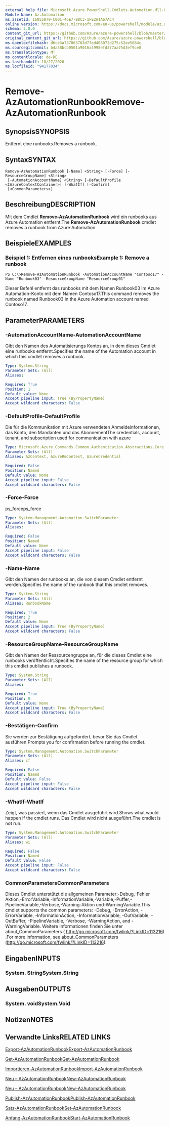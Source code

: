 ```yaml
---
external help file: Microsoft.Azure.PowerShell.Cmdlets.Automation.dll-Help.xml
Module Name: Az.Automation
ms.assetid: 16055879-C001-46E7-B8C3-1FE2A1A67AC4
online version: https://docs.microsoft.com/en-us/powershell/module/az.automation/remove-azautomationrunbook
schema: 2.0.0
content_git_url: https://github.com/Azure/azure-powershell/blob/master/src/Automation/Automation/help/Remove-AzAutomationRunbook.md
original_content_git_url: https://github.com/Azure/azure-powershell/blob/master/src/Automation/Automation/help/Remove-AzAutomationRunbook.md
ms.openlocfilehash: d6ce3a737063763d77ed408072d275c52ee5884c
ms.sourcegitcommit: b4a38bcb0501a9016a4998efd377aa75d3ef9ce8
ms.translationtype: MT
ms.contentlocale: de-DE
ms.lasthandoff: 10/27/2020
ms.locfileid: "94177034"
---
```

# <span data-ttu-id="809ab-101">Remove-AzAutomationRunbook</span><span class="sxs-lookup"><span data-stu-id="809ab-101">Remove-AzAutomationRunbook</span></span>

## <span data-ttu-id="809ab-102">Synopsis</span><span class="sxs-lookup"><span data-stu-id="809ab-102">SYNOPSIS</span></span>
<span data-ttu-id="809ab-103">Entfernt eine runbooks.</span><span class="sxs-lookup"><span data-stu-id="809ab-103">Removes a runbook.</span></span>

## <span data-ttu-id="809ab-104">Syntax</span><span class="sxs-lookup"><span data-stu-id="809ab-104">SYNTAX</span></span>

```
Remove-AzAutomationRunbook [-Name] <String> [-Force] [-ResourceGroupName] <String>
 [-AutomationAccountName] <String> [-DefaultProfile <IAzureContextContainer>] [-WhatIf] [-Confirm]
 [<CommonParameters>]
```

## <span data-ttu-id="809ab-105">Beschreibung</span><span class="sxs-lookup"><span data-stu-id="809ab-105">DESCRIPTION</span></span>
<span data-ttu-id="809ab-106">Mit dem Cmdlet **Remove-AzAutomationRunbook** wird ein runbooks aus Azure Automation entfernt.</span><span class="sxs-lookup"><span data-stu-id="809ab-106">The **Remove-AzAutomationRunbook** cmdlet removes a runbook from Azure Automation.</span></span>

## <span data-ttu-id="809ab-107">Beispiele</span><span class="sxs-lookup"><span data-stu-id="809ab-107">EXAMPLES</span></span>

### <span data-ttu-id="809ab-108">Beispiel 1: Entfernen eines runbooks</span><span class="sxs-lookup"><span data-stu-id="809ab-108">Example 1: Remove a runbook</span></span>
```
PS C:\>Remove-AzAutomationRunbook -AutomationAccountName "Contoso17" -Name "Runbook03" -ResourceGroupName "ResourceGroup01"
```

<span data-ttu-id="809ab-109">Dieser Befehl entfernt das runbooks mit dem Namen Runbook03 im Azure Automation-Konto mit dem Namen Contoso17.</span><span class="sxs-lookup"><span data-stu-id="809ab-109">This command removes the runbook named Runbook03 in the Azure Automation account named Contoso17.</span></span>

## <span data-ttu-id="809ab-110">Parameter</span><span class="sxs-lookup"><span data-stu-id="809ab-110">PARAMETERS</span></span>

### <span data-ttu-id="809ab-111">-AutomationAccountName</span><span class="sxs-lookup"><span data-stu-id="809ab-111">-AutomationAccountName</span></span>
<span data-ttu-id="809ab-112">Gibt den Namen des Automatisierungs Kontos an, in dem dieses Cmdlet eine runbooks entfernt.</span><span class="sxs-lookup"><span data-stu-id="809ab-112">Specifies the name of the Automation account in which this cmdlet removes a runbook.</span></span>

```yaml
Type: System.String
Parameter Sets: (All)
Aliases:

Required: True
Position: 1
Default value: None
Accept pipeline input: True (ByPropertyName)
Accept wildcard characters: False
```

### <span data-ttu-id="809ab-113">-DefaultProfile</span><span class="sxs-lookup"><span data-stu-id="809ab-113">-DefaultProfile</span></span>
<span data-ttu-id="809ab-114">Die für die Kommunikation mit Azure verwendeten Anmeldeinformationen, das Konto, den Mandanten und das Abonnement</span><span class="sxs-lookup"><span data-stu-id="809ab-114">The credentials, account, tenant, and subscription used for communication with azure</span></span>

```yaml
Type: Microsoft.Azure.Commands.Common.Authentication.Abstractions.Core.IAzureContextContainer
Parameter Sets: (All)
Aliases: AzContext, AzureRmContext, AzureCredential

Required: False
Position: Named
Default value: None
Accept pipeline input: False
Accept wildcard characters: False
```

### <span data-ttu-id="809ab-115">-Force</span><span class="sxs-lookup"><span data-stu-id="809ab-115">-Force</span></span>
<span data-ttu-id="809ab-116">ps_force</span><span class="sxs-lookup"><span data-stu-id="809ab-116">ps_force</span></span>

```yaml
Type: System.Management.Automation.SwitchParameter
Parameter Sets: (All)
Aliases:

Required: False
Position: Named
Default value: None
Accept pipeline input: False
Accept wildcard characters: False
```

### <span data-ttu-id="809ab-117">-Name</span><span class="sxs-lookup"><span data-stu-id="809ab-117">-Name</span></span>
<span data-ttu-id="809ab-118">Gibt den Namen der runbooks an, die von diesem Cmdlet entfernt werden.</span><span class="sxs-lookup"><span data-stu-id="809ab-118">Specifies the name of the runbook that this cmdlet removes.</span></span>

```yaml
Type: System.String
Parameter Sets: (All)
Aliases: RunbookName

Required: True
Position: 2
Default value: None
Accept pipeline input: True (ByPropertyName)
Accept wildcard characters: False
```

### <span data-ttu-id="809ab-119">-ResourceGroupName</span><span class="sxs-lookup"><span data-stu-id="809ab-119">-ResourceGroupName</span></span>
<span data-ttu-id="809ab-120">Gibt den Namen der Ressourcengruppe an, für die dieses Cmdlet eine runbooks veröffentlicht.</span><span class="sxs-lookup"><span data-stu-id="809ab-120">Specifies the name of the resource group for which this cmdlet publishes a runbook.</span></span>

```yaml
Type: System.String
Parameter Sets: (All)
Aliases:

Required: True
Position: 0
Default value: None
Accept pipeline input: True (ByPropertyName)
Accept wildcard characters: False
```

### <span data-ttu-id="809ab-121">-Bestätigen</span><span class="sxs-lookup"><span data-stu-id="809ab-121">-Confirm</span></span>
<span data-ttu-id="809ab-122">Sie werden zur Bestätigung aufgefordert, bevor Sie das Cmdlet ausführen.</span><span class="sxs-lookup"><span data-stu-id="809ab-122">Prompts you for confirmation before running the cmdlet.</span></span>

```yaml
Type: System.Management.Automation.SwitchParameter
Parameter Sets: (All)
Aliases: cf

Required: False
Position: Named
Default value: False
Accept pipeline input: False
Accept wildcard characters: False
```

### <span data-ttu-id="809ab-123">-WhatIf</span><span class="sxs-lookup"><span data-stu-id="809ab-123">-WhatIf</span></span>
<span data-ttu-id="809ab-124">Zeigt, was passiert, wenn das Cmdlet ausgeführt wird.</span><span class="sxs-lookup"><span data-stu-id="809ab-124">Shows what would happen if the cmdlet runs.</span></span>
<span data-ttu-id="809ab-125">Das Cmdlet wird nicht ausgeführt.</span><span class="sxs-lookup"><span data-stu-id="809ab-125">The cmdlet is not run.</span></span>

```yaml
Type: System.Management.Automation.SwitchParameter
Parameter Sets: (All)
Aliases: wi

Required: False
Position: Named
Default value: False
Accept pipeline input: False
Accept wildcard characters: False
```

### <span data-ttu-id="809ab-126">CommonParameters</span><span class="sxs-lookup"><span data-stu-id="809ab-126">CommonParameters</span></span>
<span data-ttu-id="809ab-127">Dieses Cmdlet unterstützt die allgemeinen Parameter:-Debug,-Fehler Aktion,-ErrorVariable,-InformationVariable,-Variable,-Puffer,-PipelineVariable,-Verbose,-Warning-Aktion und-WarningVariable.</span><span class="sxs-lookup"><span data-stu-id="809ab-127">This cmdlet supports the common parameters: -Debug, -ErrorAction, -ErrorVariable, -InformationAction, -InformationVariable, -OutVariable, -OutBuffer, -PipelineVariable, -Verbose, -WarningAction, and -WarningVariable.</span></span> <span data-ttu-id="809ab-128">Weitere Informationen finden Sie unter about_CommonParameters ( http://go.microsoft.com/fwlink/?LinkID=113216) .</span><span class="sxs-lookup"><span data-stu-id="809ab-128">For more information, see about_CommonParameters (http://go.microsoft.com/fwlink/?LinkID=113216).</span></span>

## <span data-ttu-id="809ab-129">Eingaben</span><span class="sxs-lookup"><span data-stu-id="809ab-129">INPUTS</span></span>

### <span data-ttu-id="809ab-130">System. String</span><span class="sxs-lookup"><span data-stu-id="809ab-130">System.String</span></span>

## <span data-ttu-id="809ab-131">Ausgaben</span><span class="sxs-lookup"><span data-stu-id="809ab-131">OUTPUTS</span></span>

### <span data-ttu-id="809ab-132">System. void</span><span class="sxs-lookup"><span data-stu-id="809ab-132">System.Void</span></span>

## <span data-ttu-id="809ab-133">Notizen</span><span class="sxs-lookup"><span data-stu-id="809ab-133">NOTES</span></span>

## <span data-ttu-id="809ab-134">Verwandte Links</span><span class="sxs-lookup"><span data-stu-id="809ab-134">RELATED LINKS</span></span>

[<span data-ttu-id="809ab-135">Export-AzAutomationRunbook</span><span class="sxs-lookup"><span data-stu-id="809ab-135">Export-AzAutomationRunbook</span></span>](./Export-AzAutomationRunbook.md)

[<span data-ttu-id="809ab-136">Get-AzAutomationRunbook</span><span class="sxs-lookup"><span data-stu-id="809ab-136">Get-AzAutomationRunbook</span></span>](./Get-AzAutomationRunbook.md)

[<span data-ttu-id="809ab-137">Importieren-AzAutomationRunbook</span><span class="sxs-lookup"><span data-stu-id="809ab-137">Import-AzAutomationRunbook</span></span>](./Import-AzAutomationRunbook.md)

[<span data-ttu-id="809ab-138">Neu – AzAutomationRunbook</span><span class="sxs-lookup"><span data-stu-id="809ab-138">New-AzAutomationRunbook</span></span>](./New-AzAutomationRunbook.md)

[<span data-ttu-id="809ab-139">Neu – AzAutomationRunbook</span><span class="sxs-lookup"><span data-stu-id="809ab-139">New-AzAutomationRunbook</span></span>](./New-AzAutomationRunbook.md)

[<span data-ttu-id="809ab-140">Publish-AzAutomationRunbook</span><span class="sxs-lookup"><span data-stu-id="809ab-140">Publish-AzAutomationRunbook</span></span>](./Publish-AzAutomationRunbook.md)

[<span data-ttu-id="809ab-141">Satz-AzAutomationRunbook</span><span class="sxs-lookup"><span data-stu-id="809ab-141">Set-AzAutomationRunbook</span></span>](./Set-AzAutomationRunbook.md)

[<span data-ttu-id="809ab-142">Anfang-AzAutomationRunbook</span><span class="sxs-lookup"><span data-stu-id="809ab-142">Start-AzAutomationRunbook</span></span>](./Start-AzAutomationRunbook.md)


